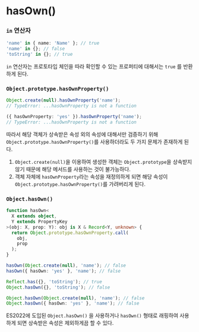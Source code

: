 # hasOwn()

### `in` 연산자

```typescript
'name' in { name: 'Name' }; // true
'name' in {}; // false
'toString' in {}; // true
```

`in` 연산자는 프로토타입 체인을 따라 확인할 수 있는 프로퍼티에 대해서는 `true` 를 반환하게 된다.

### `Object.prototype.hasOwnProperty()`

```typescript
Object.create(null).hasOwnProperty('name');
// TypeError: ...hasOwnProperty is not a function

({ hasOwnProperty: 'yes' }).hasOwnProperty('name');
// TypeError: ...hasOwnProperty is not a function
```

따라서 해당 객체가 상속받은 속성 외의 속성에 대해서만 검증하기 위해 `Object.prototype.hasOwnProperty()`를 사용하더라도 두 가지 문제가 존재하게 된다.

1. `Object.create(null)`을 이용하여 생성한 객체는 `Object.prototype`을 상속받지 않기 때문에 해당 메서드를 사용하는 것이 불가능하다.
2. 객체 자체에 `hasOwnProperty`라는 속성을 재정의하게 되면 해당 속성이 `Object.prototype.hasOwnProperty()`를 가려버리게 된다.

### `Object.hasOwn()`

```typescript
function hasOwn<
  X extends object,
  Y extends PropertyKey
>(obj: X, prop: Y): obj is X & Record<Y, unknown> {
  return Object.prototype.hasOwnProperty.call(
    obj,
    prop
  );
}

hasOwn(Object.create(null), 'name'); // false
hasOwn({ hasOwn: 'yes' }, 'name'); // false

Reflect.has({}, 'toString'); // true
Object.hasOwn({}, 'toString'); // false

Object.hasOwn(Object.create(null), 'name'); // false
Object.hasOwn({ hasOwn: 'yes' }, 'name'); // false
```

ES2022에 도입된 `Object.hasOwn()` 을 사용하거나 `hasOwn()` 형태로 래핑하여 사용하게 되면 상속받은 속성은 제외하게끔 할 수 있다.
